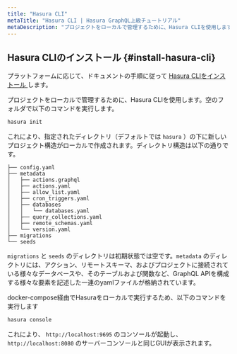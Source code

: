 ```yaml
---
title: "Hasura CLI"
metaTitle: "Hasura CLI | Hasura GraphQL上級チュートリアル"
metaDescription: "プロジェクトをローカルで管理するために、Hasura CLIを使用します。空のフォルダで以下のコマンドを実行します"
---
```


## Hasura CLIのインストール {#install-hasura-cli}

プラットフォームに応じて、ドキュメントの手順に従って [ Hasura CLIをインストール ](https://hasura.io/docs/latest/graphql/core/hasura-cli/install-hasura-cli.html) します。

プロジェクトをローカルで管理するために、Hasura CLIを使用します。空のフォルダで以下のコマンドを実行します。

```bash
hasura init
```

これにより、指定されたディレクトリ（デフォルトでは `hasura` ）の下に新しいプロジェクト構造がローカルで作成されます。ディレクトリ構造は以下の通りです。

```
├── config.yaml
├── metadata
│   ├── actions.graphql
│   ├── actions.yaml
│   ├── allow_list.yaml
│   ├── cron_triggers.yaml
│   ├── databases
│   │   └── databases.yaml
│   ├── query_collections.yaml
│   ├── remote_schemas.yaml
│   └── version.yaml
├── migrations
└── seeds
```

`migrations` と `seeds` のディレクトリは初期状態では空です。`metadata` のディレクトリには、アクション、リモートスキーマ、およびプロジェクトに接続されている様々なデータベースや、そのテーブルおよび関数など、GraphQL APIを構成する様々な要素を記述した一連のyamlファイルが格納されています。

docker-compose経由でHasuraをローカルで実行するため、以下のコマンドを実行します

```bash
hasura console
```

これにより、 `http://localhost:9695` のコンソールが起動し、 `http://localhost:8080` のサーバーコンソールと同じGUIが表示されます。
